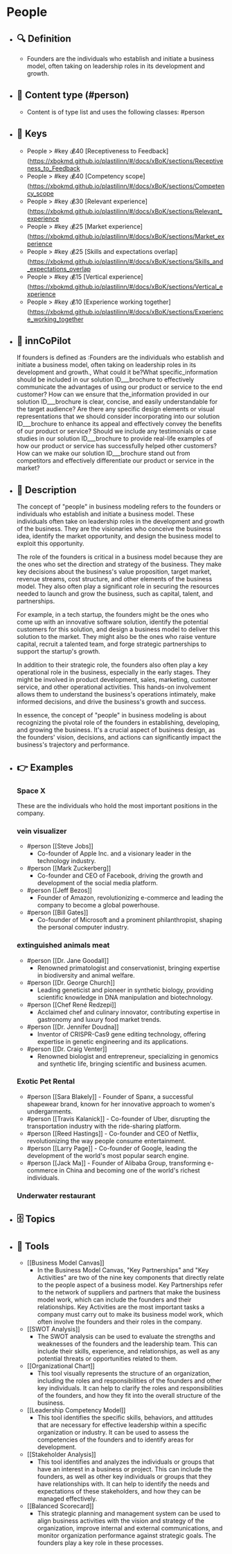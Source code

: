 # People
- ## 🔍 Definition
  - Founders are the individuals who establish and initiate a business model, often taking on leadership roles in its development and growth.
- ## 📰 Content type (#person)
  - Content is of type list and uses the following classes: #person

- ## 🔑 Keys
  - People > #key 💰40 [Receptiveness to Feedback](https://xbokmd.github.io/plastilinn/#/docs/xBoK/sections/Receptiveness_to_Feedback
  - People > #key 💰40 [Competency scope](https://xbokmd.github.io/plastilinn/#/docs/xBoK/sections/Competency_scope
  - People > #key 💰30 [Relevant experience](https://xbokmd.github.io/plastilinn/#/docs/xBoK/sections/Relevant_experience
  - People > #key 💰25 [Market experience](https://xbokmd.github.io/plastilinn/#/docs/xBoK/sections/Market_experience
  - People > #key 💰25 [Skills and expectations overlap](https://xbokmd.github.io/plastilinn/#/docs/xBoK/sections/Skills_and_expectations_overlap
  - People > #key 💰15 [Vertical experience](https://xbokmd.github.io/plastilinn/#/docs/xBoK/sections/Vertical_experience
  - People > #key 💰10 [Experience working together](https://xbokmd.github.io/plastilinn/#/docs/xBoK/sections/Experience_working_together
- ## 🤖 innCoPilot
  If founders is defined as :Founders are the individuals who establish and initiate a business model, often taking on leadership roles in its development and growth., What could it be?What specific_information should be included in our solution ID___brochure to effectively communicate the advantages of using our product or service to the end customer?
  How can we ensure that the_information provided in our solution ID___brochure is clear, concise, and easily understandable for the target audience?
  Are there any specific design elements or visual representations that we should consider incorporating into our solution ID___brochure to enhance its appeal and effectively convey the benefits of our product or service?
  Should we include any testimonials or case studies in our solution ID___brochure to provide real-life examples of how our product or service has successfully helped other customers?
  How can we make our solution ID___brochure stand out from competitors and effectively differentiate our product or service in the market?
- ## 📖 Description
  The concept of "people" in business modeling refers to the founders or individuals who establish and initiate a business model. These individuals often take on leadership roles in the development and growth of the business. They are the visionaries who conceive the business idea, identify the market opportunity, and design the business model to exploit this opportunity.
  
  The role of the founders is critical in a business model because they are the ones who set the direction and strategy of the business. They make key decisions about the business's value proposition, target market, revenue streams, cost structure, and other elements of the business model. They also often play a significant role in securing the resources needed to launch and grow the business, such as capital, talent, and partnerships.
  
  For example, in a tech startup, the founders might be the ones who come up with an innovative software solution, identify the potential customers for this solution, and design a business model to deliver this solution to the market. They might also be the ones who raise venture capital, recruit a talented team, and forge strategic partnerships to support the startup's growth.
  
  In addition to their strategic role, the founders also often play a key operational role in the business, especially in the early stages. They might be involved in product development, sales, marketing, customer service, and other operational activities. This hands-on involvement allows them to understand the business's operations intimately, make informed decisions, and drive the business's growth and success.
  
  In essence, the concept of "people" in business modeling is about recognizing the pivotal role of the founders in establishing, developing, and growing the business. It's a crucial aspect of business design, as the founders' vision, decisions, and actions can significantly impact the business's trajectory and performance.
- ## 👉 Examples
  ### Space X
  These are the individuals who hold the most important positions in the company.
  ### vein visualizer
  - #person [[Steve Jobs]]
  	- Co-founder of Apple Inc. and a visionary leader in the technology industry.
  - #person [[Mark Zuckerberg]]
  	- Co-founder and CEO of Facebook, driving the growth and development of the social media platform.
  - #person [[Jeff Bezos]]
  	- Founder of Amazon, revolutionizing e-commerce and leading the company to become a global powerhouse.
  - #person [[Bill Gates]]
  	- Co-founder of Microsoft and a prominent philanthropist, shaping the personal computer industry.
  ### extinguished animals meat
  - #person [[Dr. Jane Goodall]]
  	- Renowned primatologist and conservationist, bringing expertise in biodiversity and animal welfare.
  - #person [[Dr. George Church]]
  	- Leading geneticist and pioneer in synthetic biology, providing scientific knowledge in DNA manipulation and biotechnology.
  - #person [[Chef René Redzepi]]
  	- Acclaimed chef and culinary innovator, contributing expertise in gastronomy and luxury food market trends.
  - #person [[Dr. Jennifer Doudna]]
  	- Inventor of CRISPR-Cas9 gene editing technology, offering expertise in genetic engineering and its applications.
  - #person [[Dr. Craig Venter]]
  	- Renowned biologist and entrepreneur, specializing in genomics and synthetic life, bringing scientific and business acumen.
  ### Exotic Pet Rental
  - #person [[Sara Blakely]]
    	- Founder of Spanx, a successful shapewear brand, known for her innovative approach to women's undergarments.
  - #person [[Travis Kalanick]]
    	- Co-founder of Uber, disrupting the transportation industry with the ride-sharing platform.
  - #person [[Reed Hastings]]
    	- Co-founder and CEO of Netflix, revolutionizing the way people consume entertainment.
  - #person [[Larry Page]]
    	- Co-founder of Google, leading the development of the world's most popular search engine.
  - #person [[Jack Ma]]
    	- Founder of Alibaba Group, transforming e-commerce in China and becoming one of the world's richest individuals.
  ### Underwater restaurant
  
- ## 🗄️ Topics
  
- ## 🧰 Tools
  - [[Business Model Canvas]]
    - In the Business Model Canvas, "Key Partnerships" and "Key Activities" are two of the nine key components that directly relate to the people aspect of a business model. Key Partnerships refer to the network of suppliers and partners that make the business model work, which can include the founders and their relationships. Key Activities are the most important tasks a company must carry out to make its business model work, which often involve the founders and their roles in the company.
  - [[SWOT Analysis]]
    - The SWOT analysis can be used to evaluate the strengths and weaknesses of the founders and the leadership team. This can include their skills, experience, and relationships, as well as any potential threats or opportunities related to them.
  - [[Organizational Chart]]
    - This tool visually represents the structure of an organization, including the roles and responsibilities of the founders and other key individuals. It can help to clarify the roles and responsibilities of the founders, and how they fit into the overall structure of the business.
  - [[Leadership Competency Model]]
    - This tool identifies the specific skills, behaviors, and attitudes that are necessary for effective leadership within a specific organization or industry. It can be used to assess the competencies of the founders and to identify areas for development.
  - [[Stakeholder Analysis]]
    - This tool identifies and analyzes the individuals or groups that have an interest in a business or project. This can include the founders, as well as other key individuals or groups that they have relationships with. It can help to identify the needs and expectations of these stakeholders, and how they can be managed effectively.
  - [[Balanced Scorecard]]
    - This strategic planning and management system can be used to align business activities with the vision and strategy of the organization, improve internal and external communications, and monitor organization performance against strategic goals. The founders play a key role in these processes.
